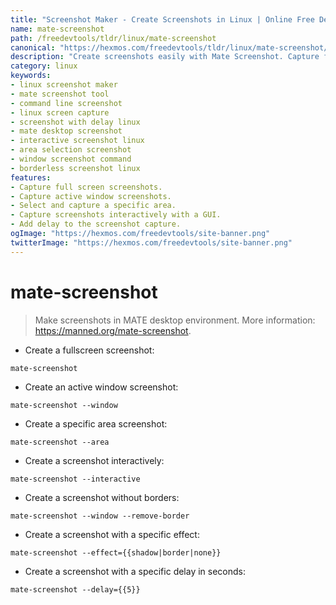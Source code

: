 ```yaml
---
title: "Screenshot Maker - Create Screenshots in Linux | Online Free DevTools by Hexmos"
name: mate-screenshot
path: /freedevtools/tldr/linux/mate-screenshot
canonical: "https://hexmos.com/freedevtools/tldr/linux/mate-screenshot/"
description: "Create screenshots easily with Mate Screenshot. Capture full screen, specific windows, or custom areas. Free online tool, no registration required. Linux screenshot tool."
category: linux
keywords:
- linux screenshot maker
- mate screenshot tool
- command line screenshot
- linux screen capture
- screenshot with delay linux
- mate desktop screenshot
- interactive screenshot linux
- area selection screenshot
- window screenshot command
- borderless screenshot linux
features:
- Capture full screen screenshots.
- Capture active window screenshots.
- Select and capture a specific area.
- Capture screenshots interactively with a GUI.
- Add delay to the screenshot capture.
ogImage: "https://hexmos.com/freedevtools/site-banner.png"
twitterImage: "https://hexmos.com/freedevtools/site-banner.png"
---
```


# mate-screenshot

> Make screenshots in MATE desktop environment.
> More information: <https://manned.org/mate-screenshot>.

- Create a fullscreen screenshot:

`mate-screenshot`

- Create an active window screenshot:

`mate-screenshot --window`

- Create a specific area screenshot:

`mate-screenshot --area`

- Create a screenshot interactively:

`mate-screenshot --interactive`

- Create a screenshot without borders:

`mate-screenshot --window --remove-border`

- Create a screenshot with a specific effect:

`mate-screenshot --effect={{shadow|border|none}}`

- Create a screenshot with a specific delay in seconds:

`mate-screenshot --delay={{5}}`
